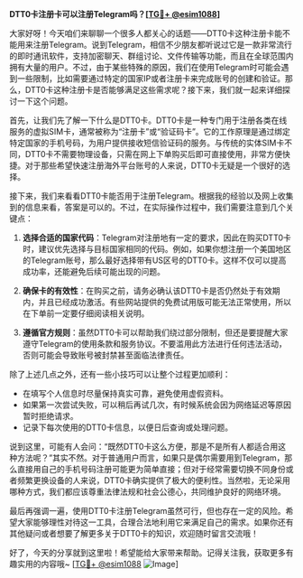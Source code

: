 **DTT0卡注册卡可以注册Telegram吗？[[TG💪+ @esim1088](https://t.me/s/esim1088)]**

大家好呀！今天咱们来聊聊一个很多人都关心的话题——DTT0卡这种注册卡能不能用来注册Telegram。说到Telegram，相信不少朋友都听说过它是一款非常流行的即时通讯软件，支持加密聊天、群组讨论、文件传输等功能，而且在全球范围内拥有大量的用户。不过，由于某些特殊的原因，我们在使用Telegram时可能会遇到一些限制，比如需要通过特定的国家IP或者注册卡来完成账号的创建和验证。那么，DTT0卡这种注册卡是否能够满足这些需求呢？接下来，我们就一起来详细探讨一下这个问题。

首先，让我们先了解一下什么是DTT0卡。DTT0卡是一种专门用于注册各类在线服务的虚拟SIM卡，通常被称为“注册卡”或“验证码卡”。它的工作原理是通过绑定特定国家的手机号码，为用户提供接收短信验证码的服务。与传统的实体SIM卡不同，DTT0卡不需要物理设备，只需在网上下单购买后即可直接使用，非常方便快捷。对于那些希望快速注册海外平台账号的人来说，DTT0卡无疑是一个很好的选择。

接下来，我们来看看DTT0卡能否用于注册Telegram。根据我的经验以及网上收集到的信息来看，答案是可以的。不过，在实际操作过程中，我们需要注意到几个关键点：

1. **选择合适的国家代码**：Telegram对注册地有一定的要求，因此在购买DTT0卡时，建议优先选择与目标国家相同的代码。例如，如果你想注册一个美国地区的Telegram账号，那么最好选择带有US区号的DTT0卡。这样不仅可以提高成功率，还能避免后续可能出现的问题。

2. **确保卡的有效性**：在购买之前，请务必确认该DTT0卡是否仍然处于有效期内，并且已经成功激活。有些网站提供的免费试用版可能无法正常使用，所以在下单前一定要仔细阅读相关说明。

3. **遵循官方规则**：虽然DTT0卡可以帮助我们绕过部分限制，但还是要提醒大家遵守Telegram的使用条款和服务协议。不要滥用此方法进行任何违法活动，否则可能会导致账号被封禁甚至面临法律责任。

除了上述几点之外，还有一些小技巧可以让整个过程更加顺利：

- 在填写个人信息时尽量保持真实可靠，避免使用虚假资料。
- 如果第一次尝试失败，可以稍后再试几次，有时候系统会因为网络延迟等原因暂时拒绝请求。
- 记录下每次使用的DTT0卡信息，以便日后查询或处理问题。

说到这里，可能有人会问：“既然DTT0卡这么方便，那是不是所有人都适合用这种方法呢？”其实不然。对于普通用户而言，如果只是偶尔需要用到Telegram，那么直接用自己的手机号码注册可能更为简单直接；但对于经常需要切换不同身份或者频繁更换设备的人来说，DTT0卡确实提供了极大的便利性。当然啦，无论采用哪种方式，我们都应该尊重法律法规和社会公德心，共同维护良好的网络环境。

最后再强调一遍，使用DTT0卡注册Telegram虽然可行，但也存在一定的风险。希望大家能够理性对待这一工具，合理合法地利用它来满足自己的需求。如果你还有其他疑问或者想要了解更多关于DTT0卡的知识，欢迎随时留言交流哦！

好了，今天的分享就到这里啦！希望能给大家带来帮助。记得关注我，获取更多有趣实用的内容哦~ [[TG💪+ @esim1088](https://t.me/s/esim1088) ![Image](https://i.postimg.cc/4NQfJmqS/Snipaste-2025-05-13-00-14-12.png)]